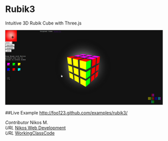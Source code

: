 Rubik3
======

Intuitive 3D Rubik Cube with Three.js

![Rubik3](/assets/rubik3.png)

##Live Example
http://foo123.github.com/examples/rubik3/


*Contributor* Nikos M.  
*URL* [Nikos Web Development](http://nikos-web-development.netai.net/ "Nikos Web Development")  
*URL* [WorkingClassCode](http://workingclasscode.uphero.com/ "Working Class Code")  
